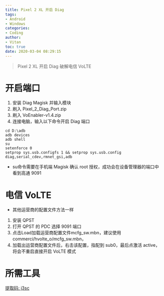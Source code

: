 ```yaml
---
title: Pixel 2 XL 开启 Diag
tags:
- Android
- Windows
categories:
- Coding
author:
- Vitan
toc: true
date: 2020-03-04 08:29:15
---
```


> Pixel 2 XL 开启 Diag 破解电信 VoLTE

# 开启端口
1. 安装 Diag Magisk 并输入模块
2. 刷入 Pixel_2_Diag_Port.zip
3. 刷入 VoEnabler-v1.4.zip
4. 连接电脑，输入以下命令开启 Diag 端口 

<!--more-->

```shell
cd D:\adb
adb devices
adb shell
su
setenforce 0
setprop sys.usb.configfs 1 && setprop sys.usb.config diag,serial_cdev,rmnet_gsi,adb
```
- su命令需要在手机端 Magisk 确认 root 授权，成功会在设备管理器的端口中看到高通 9091

# 电信 VoLTE
- 其他运营商的配置文件方法一样

1. 安装 QPST
2. 打开 QPST 的 PDC 选择 9091 端口
3. 点击Load加载运营商配置文件mcfg_sw.mbn，建议使用commerci/hvolte_o/mcfg_sw.mbn，
4. 加载出运营商配置文件后，右击该配置，指配到 sub0，最后点激活 active，将会不重启直接开启 VoLTE 模式

# 所需工具
[提取码: j3sc](https://pan.baidu.com/s/1gDZMKuqvrMsAg7zEjKr5sw )